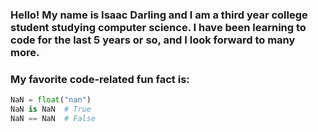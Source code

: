 ### Hello! My name is Isaac Darling and I am a third year college student studying computer science. I have been learning to code for the last 5 years or so, and I look forward to many more.

### My favorite code-related fun fact is:

```Python
NaN = float("nan")
NaN is NaN  # True
NaN == NaN  # False
```

<!--
**isaac-darling/isaac-darling** is a ✨ _special_ ✨ repository because its `README.md` (this file) appears on your GitHub profile.

Here are some ideas to get you started:

- 🔭 I’m currently working on ...
- 🌱 I’m currently learning ...
- 👯 I’m looking to collaborate on ...
- 🤔 I’m looking for help with ...
- 💬 Ask me about ...
- 📫 How to reach me: ...
- 😄 Pronouns: ...
- ⚡ Fun fact: ...
- 👋 Wave ...
-->
